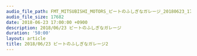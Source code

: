 ```yaml
---
audio_file_path: FMT_MITSUBISHI_MOTORS_ピートのふしぎなガレージ_20180623_1700_1750.m4a
audio_file_size: 17682
date: 2018-06-23 17:00:00 +0900
description: 2018/06/23 ピートのふしぎなガレージ
duration: '50:00'
layout: article
title: 2018/06/23 ピートのふしぎなガレージ2
---
```

